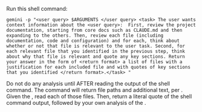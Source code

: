 Run this shell command:

`gemini -p "<user query> $ARGUMENTS </user query> <task> The user wants context information about the <user query>:  First, review the project documentation, starting from core docs such as CLAUDE.md and then expanding to the others. Then, review each file (including documentation, code and configuration) and for each, think about whether or not that file is relevant to the user task. Second, for each relevant file that you identified in the previous step, think about why that file is relevant and quote any key sections. Return your answer in the form of <return format> a list of files with a justification for each included file and with quotes of key sections that you identified </return format>.</task> "`

Do not do any analysis until AFTER reading the output of the shell command.
The command will return file paths and additional text, per <return format>. Given the <user query>, read each of those files. 
Then, return a literal quote of the shell command output, followed by your own analysis of the <user query>. 

